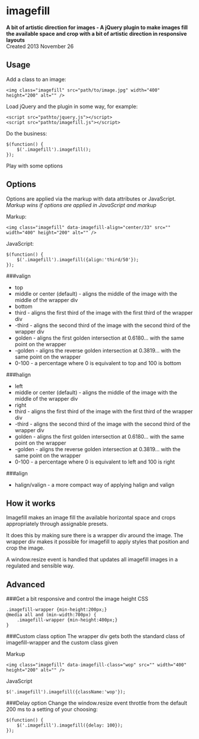 imagefill
=========

**A bit of artistic direction for images - A jQuery plugin to make images fill the available space and crop with a bit of artistic direction in responsive layouts**  
Created 2013 November 26

Usage
-----
Add a class to an image:
```
<img class="imagefill" src="path/to/image.jpg" width="400" height="200" alt="" />
```
Load jQuery and the plugin in some way, for example:
```
<script src="pathto/jquery.js"></script>
<script src="pathto/imagefill.js"></script>
```

Do the business:
```
$(function() {
    $('.imagefill').imagefill();
});
```
Play with some options

Options
-------

Options are applied via the markup with data attributes or JavaScript.  
*Markup wins if options are applied in JavaScript and markup*

Markup:
```
<img class="imagefill" data-imagefill-align="center/33" src="" width="400" height="200" alt="" />
```

JavaScript:
```
$(function() {
    $('.imagefill').imagefill({align:'third/50'});    
});
```

###valign
* top
* middle or center (default) - aligns the middle of the image with the middle of the wrapper div
* bottom
* third - aligns the first third of the image with the first third of the wrapper div
* -third - aligns the second third of the image with the second third of the wrapper div
* golden - aligns the first golden intersection at 0.6180... with the same point on the wrapper
* -golden - aligns the reverse golden intersection at 0.3819... with the same point on the wrapper
* 0-100 - a percentage where 0 is equivalent to top and 100 is bottom

###halign
* left
* middle or center (default) - aligns the middle of the image with the middle of the wrapper div
* right
* third - aligns the first third of the image with the first third of the wrapper div
* -third - aligns the second third of the image with the second third of the wrapper div
* golden - aligns the first golden intersection at 0.6180... with the same point on the wrapper
* -golden - aligns the reverse golden intersection at 0.3819... with the same point on the wrapper
* 0-100 - a percentage where 0 is equivalent to left and 100 is right

###align
* halign/valign - a more compact way of applying halign and valign

How it works
------------
Imagefill makes an image fill the available horizontal space and crops appropriately through assignable presets.

It does this by making sure there is a wrapper div around the image. The wrapper div makes it possible for imagefill to apply styles that position and crop the image.

A window.resize event is handled that updates all imagefill images in a regulated and sensible way.


Advanced
--------

###Get a bit responsive and control the image height
CSS
```
.imagefill-wrapper {min-height:200px;}
@media all and (min-width:700px) {
    .imagefill-wrapper {min-height:400px;}
}
```


    
###Custom class option
The wrapper div gets both the standard class of imagefill-wrapper and the custom class given

Markup
```
<img class="imagefill" data-imagefill-class="wop" src="" width="400" height="200" alt="" />
```

JavaScript
```
$('.imagefill').imagefill({className:'wop'});
```

###Delay option
Change the window.resize event throttle from the default 200 ms to a setting of your choosing:
```
$(function() {
    $('.imagefill').imagefill({delay: 100});
});
```
